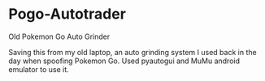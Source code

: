 # Pogo-Autotrader
Old Pokemon Go Auto Grinder

Saving this from my old laptop, an auto grinding system I used back in the day when spoofing Pokemon Go. Used pyautogui and MuMu android emulator to use it.
